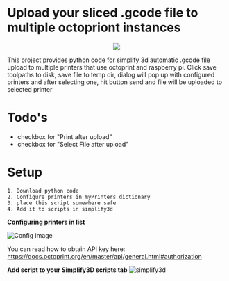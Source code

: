 # Upload your sliced .gcode file to multiple octopriont instances

<p align="center">
  <img src="https://i.ibb.co/THxgn6P/instance.png" />
</p>

This project provides python code for simplify 3d automatic .gcode file upload to multiple printers that use octoprint and raspberry pi. Click save toolpaths to disk, save file to temp dir, dialog will pop up with configured printers and after selecting one, hit button send and file will be uploaded to selected printer

# Todo's

  - checkbox for "Print after upload"
  - checkbox for "Select File after upload"

# Setup

    1. Download python code
    2. Configure printers in myPrinters dictionary
    3. place this script somewhere safe
    4. Add it to scripts in simplify3d
    
**Configuring printers in list**

![Config image](https://i.ibb.co/g6hhk5N/config.png)

You can read how to obtain API key here: https://docs.octoprint.org/en/master/api/general.html#authorization


**Add script to your Simplify3D scripts tab**
![simplify3d](https://i.ibb.co/0DPkJC5/simplify.png)

